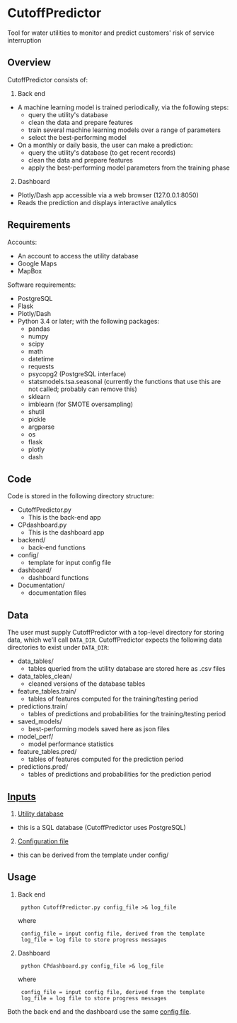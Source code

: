 # CutoffPredictor
Tool for water utilities to monitor and predict customers' risk of service interruption

## Overview

CutoffPredictor consists of:
1. Back end
  - A machine learning model is trained periodically, via the following steps:
    - query the utility's database
    - clean the data and prepare features
    - train several machine learning models over a range of parameters
    - select the best-performing model
  - On a monthly or daily basis, the user can make a prediction:
    - query the utility's database (to get recent records)
    - clean the data and prepare features
    - apply the best-performing model parameters from the training phase
2. Dashboard
  - Plotly/Dash app accessible via a web browser (127.0.0.1:8050)
  - Reads the prediction and displays interactive analytics

## Requirements

Accounts:
- An account to access the utility database
- Google Maps
- MapBox

Software requirements:
- PostgreSQL
- Flask
- Plotly/Dash
- Python 3.4 or later; with the following packages:
  - pandas
  - numpy
  - scipy
  - math
  - datetime
  - requests
  - psycopg2 (PostgreSQL interface)
  - statsmodels.tsa.seasonal (currently the functions that use this are not called; probably can remove this)
  - sklearn
  - imblearn (for SMOTE oversampling)
  - shutil
  - pickle
  - argparse
  - os
  - flask
  - plotly
  - dash
 
## Code

Code is stored in the following directory structure:
- CutoffPredictor.py
  - This is the back-end app
- CPdashboard.py
  - This is the dashboard app 
- backend/
  - back-end functions
- config/
  - template for input config file
- dashboard/
  - dashboard functions
- Documentation/
  - documentation files

## Data
The user must supply CutoffPredictor with a top-level directory for storing data, which we'll call `DATA_DIR`.  CutoffPredictor expects the following data directories to exist under `DATA_DIR`:
- data_tables/
  - tables queried from the utility database are stored here as .csv files
- data_tables_clean/
  - cleaned versions of the database tables
- feature_tables.train/
  - tables of features computed for the training/testing period
- predictions.train/
  - tables of predictions and probabilities for the training/testing period
- saved_models/
  - best-performing models saved here as json files
- model_perf/
  - model performance statistics
- feature_tables.pred/
  - tables of features computed for the prediction period
- predictions.pred/
  - tables of predictions and probabilities for the prediction period

## [Inputs](Documentation/inputs.md)

1. [Utility database](Documentation/database_tables.md)

  - this is a SQL database (CutoffPredictor uses PostgreSQL)

2. [Configuration file](Documentation/config.md)

  - this can be derived from the template under config/

## Usage
1. Back end

        python CutoffPredictor.py config_file >& log_file

    where

        config_file = input config file, derived from the template
        log_file = log file to store progress messages

2. Dashboard

        python CPdashboard.py config_file >& log_file

    where

        config_file = input config file, derived from the template
        log_file = log file to store progress messages

Both the back end and the dashboard use the same [config file](Documentation/config.md).
